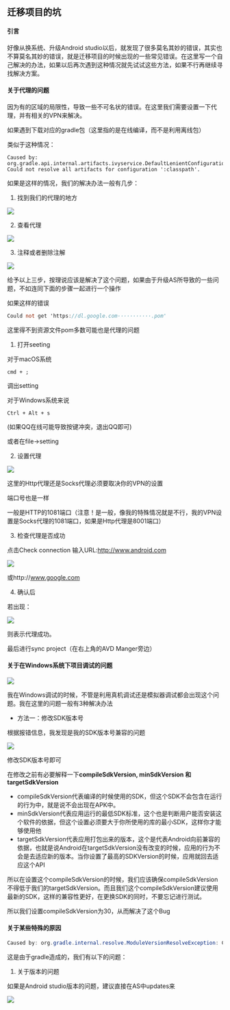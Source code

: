 ## 迁移项目的坑

#### 引言

好像从换系统、升级Android studio以后，就发现了很多莫名其妙的错误，其实也不算莫名其妙的错误，就是迁移项目的时候出现的一些常见错误。在这里写一个自己解决的办法，如果以后再次遇到这种情况就先试试这些方法，如果不行再继续寻找解决方案。

#### 关于代理的问题

因为有的区域的局限性，导致一些不可名状的错误。在这里我们需要设置一下代理，并有相关的VPN来解决。

如果遇到下载对应的gradle包（这里指的是在线编译，而不是利用离线包）

类似于这种情况：

```log
Caused by: org.gradle.api.internal.artifacts.ivyservice.DefaultLenientConfiguration$ArtifactResolveException: Could not resolve all artifacts for configuration ':classpath'.
```

如果是这样的情况，我们的解决办法一般有几步：

1. 找到我们的代理的地方

![](https://s1.ax1x.com/2020/07/14/UUCxWF.png)

2. 查看代理

![](https://s1.ax1x.com/2020/07/14/UUVSSK.png)

3. 注释或者删除注解

![](https://s1.ax1x.com/2020/07/14/UUVaXF.png)

给予以上三步，按理说应该是解决了这个问题，如果由于升级AS所导致的一些问题，不如连同下面的步骤一起进行一个操作

如果这样的错误

```verilog
Could not get 'https://dl.google.com···········.pom'
```

这里得不到资源文件pom多数可能也是代理的问题

1. 打开seeting

对于macOS系统

```
cmd + ;
```

调出setting

对于Windows系统来说

```
Ctrl + Alt + s
```

(如果QQ在线可能导致按键冲突，退出QQ即可)

或者在file->setting

2. 设置代理

![](https://s1.ax1x.com/2020/07/14/UUmH91.png)

这里的Http代理还是Socks代理必须要取决你的VPN的设置

端口号也是一样

一般是HTTP的1081端口（注意！是一般，像我的特殊情况就是不行，我的VPN设置是Socks代理的1081端口，如果是Http代理是8001端口）

3. 检查代理是否成功

点击Check connection 输入URL:http://www.android.com

![](https://s1.ax1x.com/2020/07/14/UUnM3q.png)

或http://www.google.com

4. 确认后

若出现：

![](https://s1.ax1x.com/2020/07/14/UUnIr8.png)

则表示代理成功。

最后进行sync project（在右上角的AVD Manger旁边）

#### 关于在Windows系统下项目调试的问题

![](https://s1.ax1x.com/2020/07/18/U2emKU.png)

我在Windows调试的时候，不管是利用真机调试还是模拟器调试都会出现这个问题。我在这里的问题一般有3种解决办法

* 方法一：修改SDK版本号

根据报错信息，我发现是我的SDK版本号兼容的问题

![](https://s1.ax1x.com/2020/07/18/U2mkee.png)

修改SDK版本号即可

在修改之前有必要解释一下**compileSdkVersion, minSdkVersion 和 targetSdkVersion** 

* compileSdkVersion代表编译的时候使用的SDK，但这个SDK不会包含在运行的行为中，就是说不会出现在APK中。
* minSdkVersion代表应用运行的最低SDK标准，这个也是判断用户能否安装这个软件的依据，但这个设置必须要大于你所使用的库的最小SDK，这样你才能够使用他
* targetSdkVersion代表应用打包出来的版本，这个是代表Android向前兼容的依据，也就是说Android在targetSdkVersion没有改变的时候，应用的行为不会是去适应新的版本。当你设置了最高的SDKVersion的时候，应用就回去适应这个API

所以在设置这个compileSdkVersion的时候，我们应该确保compileSdkVersion不得低于我们的targetSdkVersion。而且我们这个compileSdkVersion建议使用最新的SDK，这样的兼容性更好，在更换SDK的同时，不要忘记进行测试。

所以我们设置compileSdkVersion为30，从而解决了这个Bug

#### 关于某些特殊的原因

```java
Caused by: org.gradle.internal.resolve.ModuleVersionResolveException: Could not resolve com.android.tools.build:gradle:3.5.2.
```

这是由于gradle造成的，我们有以下的问题：

1. 关于版本的问题

如果是Android studio版本的问题，建议直接在AS中updates来

![](https://s1.ax1x.com/2020/07/25/aSxeBQ.png)



